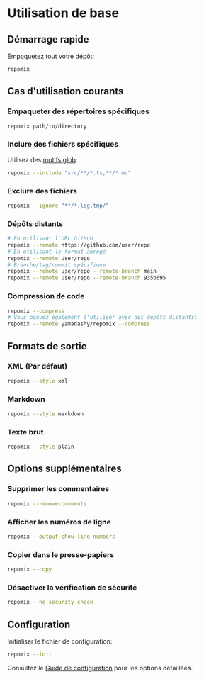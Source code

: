 # Utilisation de base

## Démarrage rapide

Empaquetez tout votre dépôt:

```bash
repomix
```

## Cas d'utilisation courants

### Empaqueter des répertoires spécifiques

```bash
repomix path/to/directory
```

### Inclure des fichiers spécifiques

Utilisez des [motifs glob](https://github.com/mrmlnc/fast-glob?tab=readme-ov-file#pattern-syntax):

```bash
repomix --include "src/**/*.ts,**/*.md"
```

### Exclure des fichiers

```bash
repomix --ignore "**/*.log,tmp/"
```

### Dépôts distants

```bash
# En utilisant l'URL GitHub
repomix --remote https://github.com/user/repo
# En utilisant le format abrégé
repomix --remote user/repo
# Branche/tag/commit spécifique
repomix --remote user/repo --remote-branch main
repomix --remote user/repo --remote-branch 935b695
```

### Compression de code

```bash
repomix --compress
# Vous pouvez également l'utiliser avec des dépôts distants:
repomix --remote yamadashy/repomix --compress
```

## Formats de sortie

### XML (Par défaut)

```bash
repomix --style xml
```

### Markdown

```bash
repomix --style markdown
```

### Texte brut

```bash
repomix --style plain
```

## Options supplémentaires

### Supprimer les commentaires

```bash
repomix --remove-comments
```

### Afficher les numéros de ligne

```bash
repomix --output-show-line-numbers
```

### Copier dans le presse-papiers

```bash
repomix --copy
```

### Désactiver la vérification de sécurité

```bash
repomix --no-security-check
```

## Configuration

Initialiser le fichier de configuration:

```bash
repomix --init
```

Consultez le [Guide de configuration](/fr/guide/configuration) pour les options détaillées.